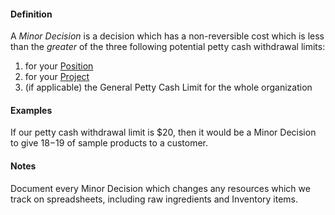 #### Definition

A *Minor Decision* is a decision which has a non-reversible cost which is less than the *greater* of the three following potential petty cash withdrawal limits: 

1. for your [Position](https://github.com/gcassel/Modular-Organizing-Terminology/blob/JOBranch/compound-terms/position.md)
2. for your [Project](https://github.com/gcassel/Modular-Organizing-Terminology/blob/JOBranch/compound-terms/project.md)
3. (if applicable) the General Petty Cash Limit for the whole organization

#### Examples

If our petty cash withdrawal limit is $20, then it would be a Minor Decision to give $18-$19 of sample products to a customer.

#### Notes

Document every Minor Decision which changes any resources which we track on spreadsheets, including raw ingredients and Inventory items.
